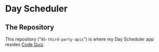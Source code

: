 # Day Scheduler
## The Repository
This repository ("`05-third-party-apis`") is where my Day Scheduler app resides [Code Quiz](https://shiv-ms.github.io/05-third-party-apis/).  

<!-- The quiz requires the user to complete the 5 question quiz in 60 seconds. The user will gain 100 points for each correct answer, and lose 10 seconds for each incorect answer.  The user will then be able to save their score.
### The user is given these rules to follow, which are the same rules used to define the logic of the app
* When you click the start button then a timer starts and you are presented with a question.
* When you answer a question then you are presented with another question.
* When you answer a question incorrectly then time is subtracted from the clock.
* When all questions are answered or the timer reaches 0 then the game is over.
* When the game is over you can save your initial score.
# Code Quiz Demonstration
<p align="center">
  <img alt="Code Quiz Demo" src="img/code_quiz.gif">
</p> -->